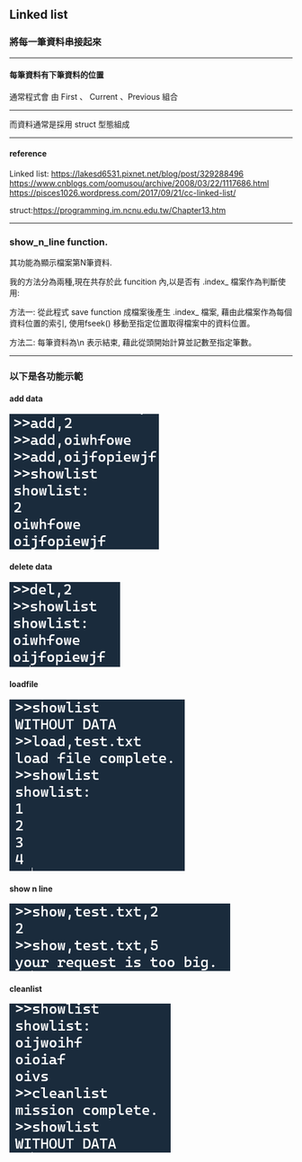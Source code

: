 ## Linked list 
### 將每一筆資料串接起來
-------
#### 每筆資料有下筆資料的位置
通常程式會
由 First 、 Current 、Previous 組合

--------
而資料通常是採用 struct 型態組成

--------
#### reference

Linked list: https://lakesd6531.pixnet.net/blog/post/329288496
https://www.cnblogs.com/oomusou/archive/2008/03/22/1117686.html
https://pisces1026.wordpress.com/2017/09/21/cc-linked-list/

struct:https://programming.im.ncnu.edu.tw/Chapter13.htm


--------
### show_n_line function.
其功能為顯示檔案第N筆資料.

我的方法分為兩種,現在共存於此 funcition 內,以是否有 .index_ 檔案作為判斷使用:


方法一:
從此程式 save function 成檔案後產生 .index_ 檔案,
藉由此檔案作為每個資料位置的索引,
使用fseek() 移動至指定位置取得檔案中的資料位置。


方法二:
每筆資料為\n 表示結束,
藉此從頭開始計算並記數至指定筆數。

--------
### 以下是各功能示範
#### add data
![image](https://github.com/ChengFu-Ji/homework/blob/master/hsin/Linked_List/linkedlist_add.png)

#### delete data
![image](https://github.com/ChengFu-Ji/homework/blob/master/hsin/Linked_List/linkedlist_del.png)

#### loadfile
![image](https://github.com/ChengFu-Ji/homework/blob/master/hsin/Linked_List/linkedlist_load.png)

#### show n line
![image](https://github.com/ChengFu-Ji/homework/blob/master/hsin/Linked_List/linkedlist_show_n_line.png)

#### cleanlist 
![image](https://github.com/ChengFu-Ji/homework/blob/master/hsin/Linked_List/linkedlist_cleanlist.png)
